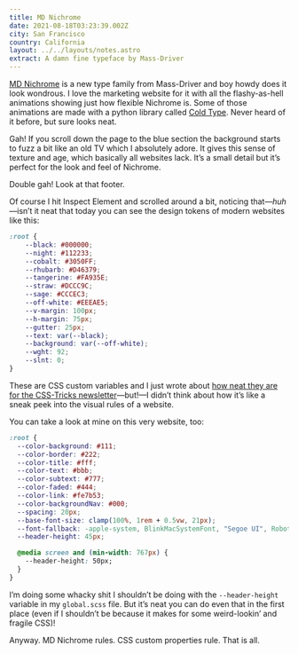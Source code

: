 ```yaml
---
title: MD Nichrome
date: 2021-08-18T03:23:39.002Z
city: San Francisco
country: California
layout: ../../layouts/notes.astro
extract: A damn fine typeface by Mass-Driver
---
```

[MD Nichrome](https://nichrome.mass-driver.com/) is a new type family from Mass-Driver and boy howdy does it look wondrous. I love the marketing website for it with all the flashy-as-hell animations showing just how flexible Nichrome is. Some of those animations are made with a python library called [Cold Type](https://coldtype.goodhertz.com/). Never heard of it before, but sure looks neat. 

Gah! If you scroll down the page to the blue section the background starts to fuzz a bit like an old TV which I absolutely adore. It gives this sense of texture and age, which basically all websites lack. It’s a small detail but it’s perfect for the look and feel of Nichrome.

Double gah! Look at that footer.

Of course I hit Inspect Element and scrolled around a bit, noticing that—_huh_—isn’t it neat that today you can see the design tokens of modern websites like this:

```css
:root {
    --black: #000000;
    --night: #112233;
    --cobalt: #3050FF;
    --rhubarb: #D46379;
    --tangerine: #FA935E;
    --straw: #DCCC9C;
    --sage: #CCCEC3;
    --off-white: #EEEAE5;
    --v-margin: 100px;
    --h-margin: 75px;
    --gutter: 25px;
    --text: var(--black);
    --background: var(--off-white);
    --wght: 92;
    --slnt: 0;
}
```

These are CSS custom variables and I just wrote about [how neat they are for the CSS-Tricks newsletter](https://css-tricks.com/newsletter/264-inline-css-custom-properties-and-handy-dandy-tools/)—but!—I didn’t think about how it’s like a sneak peek into the visual rules of a website. 

You can take a look at mine on this very website, too:

```css
:root {
  --color-background: #111;
  --color-border: #222;
  --color-title: #fff;
  --color-text: #bbb;
  --color-subtext: #777;
  --color-faded: #444;
  --color-link: #fe7b53;
  --color-backgroundNav: #000;
  --spacing: 20px;
  --base-font-size: clamp(100%, 1rem + 0.5vw, 21px);
  --font-fallback: -apple-system, BlinkMacSystemFont, "Segoe UI", Roboto, Helvetica, Arial, sans-serif;
  --header-height: 45px;

  @media screen and (min-width: 767px) {
    --header-height: 50px;
  }
}
```

I’m doing some whacky shit I shouldn’t be doing with the `--header-height` variable in my `global.scss` file. But it’s neat you can do even that in the first place (even if I shouldn’t be because it makes for some weird-lookin’ and fragile CSS)! 

Anyway. MD Nichrome rules. CSS custom properties rule. That is all. 